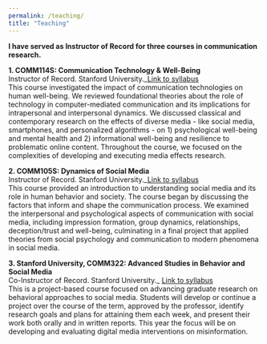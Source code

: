 ```yaml
---
permalink: /teaching/
title: "Teaching"
---
```

**I have served as Instructor of Record for three courses in communication research.**

**1. COMM114S: Communication Technology & Well-Being** \
Instructor of Record. Stanford University._[Link to syllabus](https://docs.google.com/document/d/1Z-YikZhSTJIjtpCNgDAfpHsYoONdJPHv/edit?usp=sharing&ouid=106778559044676175317&rtpof=true&sd=true)\
This course investigated the impact of communication technologies on human well-being. We reviewed foundational theories about the role of technology in computer-mediated communication and its implications for intrapersonal and interpersonal dynamics. We discussed classical and contemporary research on the effects of diverse media - like social media, smartphones, and personalized algorithms - on 1) psychological well-being and mental health and 2) informational well-being and resilience to problematic online content. Throughout the course, we focused on the complexities of developing and executing media effects research. 

**2. COMM105S: Dynamics of Social Media** \
Instructor of Record. Stanford University._[Link to syllabus](https://drive.google.com/file/d/1s4vuJ_BbDBu1zwtancOPYL66xmvzponc/view?usp=sharing)\
This course provided an introduction to understanding social media and its role in human behavior and society. The course began by discussing the factors that inform and shape the communication process. We examined the interpersonal and psychological aspects of communication with social media, including impression formation, group dynamics, relationships, deception/trust and well-being, culminating in a final project that applied theories from social psychology and communication to modern phenomena in social media.

**3. Stanford University, COMM322: Advanced Studies in Behavior and Social Media** \
Co-Instructor of Record. Stanford University._ [Link to syllabus](https://drive.google.com/file/d/1s4vuJ_BbDBu1zwtancOPYL66xmvzponc/view?usp=sharing)\
This is a project-based course focused on advancing graduate research on behavioral approaches to social media. Students will develop or continue a project over the course of the term, approved by the professor, identify research goals and plans for attaining them each week, and present their work both orally and in written reports. This year the focus will be on developing and evaluating digital media interventions on misinformation.
